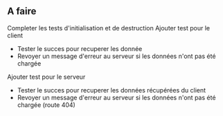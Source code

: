 ## A faire

Completer les tests d'initialisation et de destruction 
Ajouter test pour le client 
 - Tester le succes pour recuperer les donnée
 - Revoyer un message d'erreur au serveur si les données n'ont pas été chargée

Ajouter test pour le serveur 
 - Tester le succes pour recuperer les données récupérées du client
 - Revoyer un message d'erreur au serveur si les données n'ont pas été chargée (route 404)


